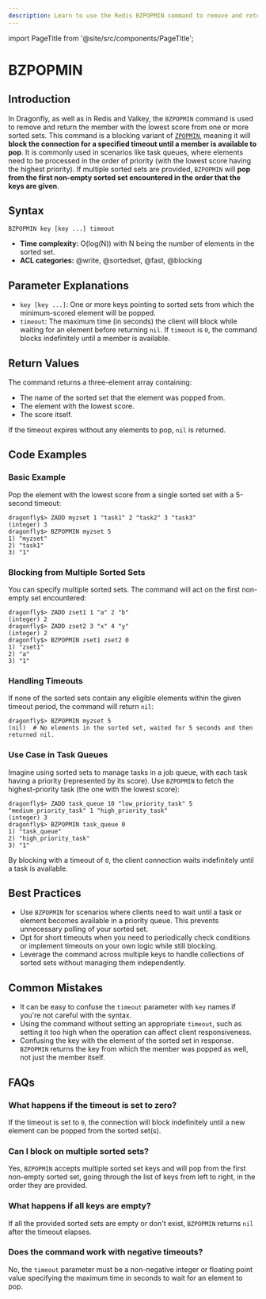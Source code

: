 ```yaml
---
description: Learn to use the Redis BZPOPMIN command to remove and return the smallest score member from sorted sets, plus expert tips beyond the official doRedis docscs.
---
```


import PageTitle from '@site/src/components/PageTitle';

# BZPOPMIN

<PageTitle title="Redis BZPOPMIN Explained (Better Than Official Docs)" />

## Introduction

In Dragonfly, as well as in Redis and Valkey, the `BZPOPMIN` command is used to remove and return the member with the lowest score from one or more sorted sets.
This command is a blocking variant of [`ZPOPMIN`](zpopmin.md), meaning it will **block the connection for a specified timeout until a member is available to pop**.
It is commonly used in scenarios like task queues, where elements need to be processed in the order of priority (with the lowest score having the highest priority).
If multiple sorted sets are provided, `BZPOPMIN` will **pop from the first non-empty sorted set encountered in the order that the keys are given**.

## Syntax

```shell
BZPOPMIN key [key ...] timeout
```

- **Time complexity:** O(log(N)) with N being the number of elements in the sorted set.
- **ACL categories:** @write, @sortedset, @fast, @blocking

## Parameter Explanations

- `key [key ...]`: One or more keys pointing to sorted sets from which the minimum-scored element will be popped.
- `timeout`: The maximum time (in seconds) the client will block while waiting for an element before returning `nil`.
  If `timeout` is `0`, the command blocks indefinitely until a member is available.

## Return Values

The command returns a three-element array containing:

- The name of the sorted set that the element was popped from.
- The element with the lowest score.
- The score itself.

If the timeout expires without any elements to pop, `nil` is returned.

## Code Examples

### Basic Example

Pop the element with the lowest score from a single sorted set with a 5-second timeout:

```shell
dragonfly$> ZADD myzset 1 "task1" 2 "task2" 3 "task3"
(integer) 3
dragonfly$> BZPOPMIN myzset 5
1) "myzset"
2) "task1"
3) "1"
```

### Blocking from Multiple Sorted Sets

You can specify multiple sorted sets.
The command will act on the first non-empty set encountered:

```shell
dragonfly$> ZADD zset1 1 "a" 2 "b"
(integer) 2
dragonfly$> ZADD zset2 3 "x" 4 "y"
(integer) 2
dragonfly$> BZPOPMIN zset1 zset2 0
1) "zset1"
2) "a"
3) "1"
```

### Handling Timeouts

If none of the sorted sets contain any eligible elements within the given timeout period, the command will return `nil`:

```shell
dragonfly$> BZPOPMIN myzset 5
(nil)  # No elements in the sorted set, waited for 5 seconds and then returned nil.
```

### Use Case in Task Queues

Imagine using sorted sets to manage tasks in a job queue, with each task having a priority (represented by its score).
Use `BZPOPMIN` to fetch the highest-priority task (the one with the lowest score):

```shell
dragonfly$> ZADD task_queue 10 "low_priority_task" 5 "medium_priority_task" 1 "high_priority_task"
(integer) 3
dragonfly$> BZPOPMIN task_queue 0
1) "task_queue"
2) "high_priority_task"
3) "1"
```

By blocking with a timeout of `0`, the client connection waits indefinitely until a task is available.

## Best Practices

- Use `BZPOPMIN` for scenarios where clients need to wait until a task or element becomes available in a priority queue.
  This prevents unnecessary polling of your sorted set.
- Opt for short timeouts when you need to periodically check conditions or implement timeouts on your own logic while still blocking.
- Leverage the command across multiple keys to handle collections of sorted sets without managing them independently.

## Common Mistakes

- It can be easy to confuse the `timeout` parameter with `key` names if you're not careful with the syntax.
- Using the command without setting an appropriate `timeout`, such as setting it too high when the operation can affect client responsiveness.
- Confusing the key with the element of the sorted set in response.
  `BZPOPMIN` returns the key from which the member was popped as well, not just the member itself.

## FAQs

### What happens if the timeout is set to zero?

If the timeout is set to `0`, the connection will block indefinitely until a new element can be popped from the sorted set(s).

### Can I block on multiple sorted sets?

Yes, `BZPOPMIN` accepts multiple sorted set keys and will pop from the first non-empty sorted set, going through the list of keys from left to right, in the order they are provided.

### What happens if all keys are empty?

If all the provided sorted sets are empty or don't exist, `BZPOPMIN` returns `nil` after the timeout elapses.

### Does the command work with negative timeouts?

No, the `timeout` parameter must be a non-negative integer or floating point value specifying the maximum time in seconds to wait for an element to pop.
